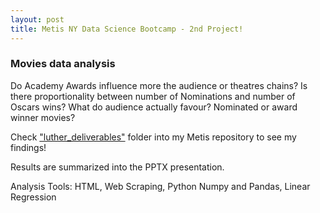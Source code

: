 ```yaml
---
layout: post
title: Metis NY Data Science Bootcamp - 2nd Project!
---
```


###  Movies data analysis 


Do Academy Awards influence more the audience or theatres chains?
Is there proportionality between number of Nominations and number of Oscars wins?
What do audience actually favour? Nominated or award winner movies?

Check ["luther_deliverables"](https://github.com/marcolunardi/metis/tree/master/luther_deliverables) folder into my Metis repository to see my findings!

Results are summarized into the PPTX presentation.

Analysis Tools: HTML, Web Scraping, Python Numpy and Pandas, Linear Regression
